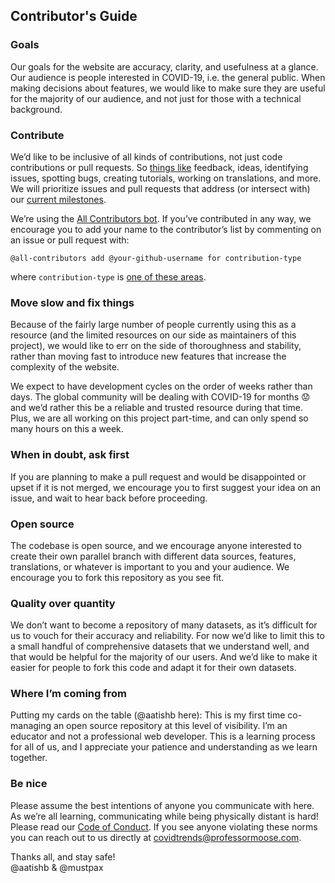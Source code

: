 ## Contributor's Guide

### Goals

Our goals for the website are accuracy, clarity, and usefulness at a glance. Our audience is people interested in COVID-19, i.e. the general public. When making decisions about features, we would like to make sure they are useful for the majority of our audience, and not just for those with a technical background.

### Contribute

We’d like to be inclusive of all kinds of contributions, not just code contributions or pull requests. So [things like](https://allcontributors.org/docs/en/emoji-key) feedback, ideas, identifying issues, spotting bugs, creating tutorials, working on translations, and more. We will prioritize issues and pull requests that address (or intersect with) our [current milestones](https://github.com/aatishb/covidtrends/milestones).

We’re using the [All Contributors bot](https://allcontributors.org/docs/en/bot/usage). If you’ve contributed in any way, we encourage you to add your name to the contributor’s list by commenting on an issue or pull request with:

```
@all-contributors add @your-github-username for contribution-type 
```
where `contribution-type` is [one of these areas](https://allcontributors.org/docs/en/emoji-key).

### Move slow and fix things

Because of the fairly large number of people currently using this as a resource (and the limited resources on our side as maintainers of this project), we would like to err on the side of thoroughness and stability, rather than moving fast to introduce new features that increase the complexity of the website.

We expect to have development cycles on the order of weeks rather than days. The global community will be dealing with COVID-19 for months :worried: and we’d rather this be a reliable and trusted resource during that time. Plus, we are all working on this project part-time, and can only spend so many hours on this a week.

### When in doubt, ask first

If you are planning to make a pull request and would be disappointed or upset if it is not merged, we encourage you to first suggest your idea on an issue, and wait to hear back before proceeding.

### Open source

The codebase is open source, and we encourage anyone interested to create their own parallel branch with different data sources, features, translations, or whatever is important to you and your audience. We encourage you to fork this repository as you see fit.

### Quality over quantity

We don’t want to become a repository of many datasets, as it’s difficult for us to vouch for their accuracy and reliability. For now we’d like to limit this to a small handful of comprehensive datasets that we understand well, and that would be helpful for the majority of our users. And we’d like to make it easier for people to fork this code and adapt it for their own datasets.

### Where I’m coming from

Putting my cards on the table (@aatishb here): This is my first time co-managing an open source repository at this level of visibility. I’m an educator and not a professional web developer. This is a learning process for all of us, and I appreciate your patience and understanding as we learn together.

### Be nice

Please assume the best intentions of anyone you communicate with here. As we’re all learning, communicating while being physically distant is hard! Please read our [Code of Conduct](CODE_OF_CONDUCT.md). If you see anyone violating these norms you can reach out to us directly at [covidtrends@professormoose.com](mailto:covidtrends@professormoose.com).


Thanks all, and stay safe!
<br> @aatishb & @mustpax
